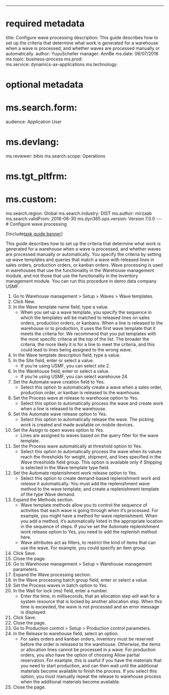 --- 
# required metadata 
 
title: Configure wave processing
description: This guide describes how to set up the criteria that determine what work is generated for a warehouse when a wave is processed, and whether waves are processed manually or automatically. 
author: YuyuScheller
manager: AnnBe 
ms.date: 06/07/2016
ms.topic: business-process 
ms.prod:  
ms.service: dynamics-ax-applications 
ms.technology:  
 
# optional metadata 
 
# ms.search.form:   
audience: Application User 
# ms.devlang:  
ms.reviewer: bibis
ms.search.scope: Operations 
# ms.tgt_pltfrm:  
# ms.custom:  
ms.search.region: Global
ms.search.industry: DIST
ms.author: mirzaab
ms.search.validFrom: 2016-06-30 
ms.dyn365.ops.version: Version 7.0.0 
---# Configure wave processing

[!include[task guide banner](../../includes/task-guide-banner.md)]

This guide describes how to set up the criteria that determine what work is generated for a warehouse when a wave is processed, and whether waves are processed manually or automatically. You specify the criteria by setting up wave templates and queries that match a wave with released lines in sales orders, production orders, or kanban orders. Wave processing is used in warehouses that use the functionality in the Warehouse management module, and not those that use the functionality in the Inventory management module. You can run this procedure in demo data company USMF.

1. Go to Warehouse management > Setup > Waves > Wave templates.
2. Click New.
3. In the Wave template name field, type a value.
    * When you set up a wave template, you specify the sequence in which the templates will be matched to released lines on sales orders, production orders, or kanbans. When a line is released to the warehouse or to production, it uses the first wave template that it meets the criteria for. We recommend that you put templates with the most specific criteria at the top of the list. The broader the criteria, the more likely it is for a line to meet the criteria, and this could lead to lines being assigned to the wrong wave.  
4. In the Wave template description field, type a value.
5. In the Site field, enter or select a value.
    * If you’re using USMF, you can select site 2.  
6. In the Warehouse field, enter or select a value.
    * If you’re using USMF, you can select warehouse 24.  
7. Set the Automate wave creation field to Yes.
    * Select this option to automatically create a wave when a sales order, production order, or kanban is released to the warehouse.  
8. Set the Process wave at release to warehouse option to Yes. 
    * Select this option to automatically process the wave and create work when a line is released to the warehouse.  
9. Set the Automate wave release option to Yes. 
    * Select this option to automatically release the wave. The picking work is created and made available on mobile devices.  
10. Set the Assign to open waves option to Yes. 
    * Lines are assigned to waves based on the query filter for the wave template.  
11. Set the Process wave automatically at threshold option to Yes. 
    * Select this option to automatically process the wave when its values reach the thresholds for weight, shipment, and lines specified in the Wave thresholds field group. This option is available only if Shipping is selected in the Wave template type field.  
12. Set the Automate replenishment work release option to Yes. 
    * Select this option to create demand-based replenishment work and release it automatically. You must add the replenishment wave method to the wave template, and create a replenishment template of the type Wave demand.  
13. Expand the Methods section.
    * Wave template methods allow you to control the sequence of activities that each wave is going through when it’s processed. For example, you might have a method for wave replenishment. When you add a method, it’s automatically listed in the appropriate location in the sequence of steps. If you’ve set the Automate replenishment work release option to Yes, you need to add the replenish method here.  
    * Wave attributes act as filters, to restrict the kind of items that can use the wave. For example, you could specify an item group.  
14. Click Save.
15. Close the page.
16. Go to Warehouse management > Setup > Warehouse management parameters.
17. Expand the Wave processing section.
18. In the Wave processing batch group field, enter or select a value.
19. Set the Process waves in batch option to Yes.
20. In the Wait for lock (ms) field, enter a number.
    * Enter the time, in milliseconds, that an allocation step will wait for a system resource that is locked by another allocation step. When this time is exceeded, the wave is not processed and an error message is displayed.  
21. Click Save.
22. Close the page.
23. Go to Production control > Setup > Production control parameters.
24. In the Release to warehouse field, select an option.
    * For sales orders and kanban orders, inventory must be reserved before the order is released to the warehouse. Otherwise, the items or allocation lines cannot be processed in a wave. For production orders, you also have the option of choosing Allow partial reservation. For example, this is useful if you have the materials that you need to start production, and can then wait until the additional materials become available to finish the process. If you select this option, you must manually repeat the release to warehouse process when the additional materials become available.  
25. Close the page.

